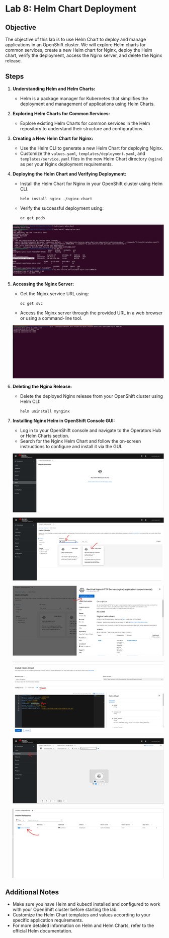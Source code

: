 # Lab 8: Helm Chart Deployment

## Objective
The objective of this lab is to use Helm Chart to deploy and manage applications in an OpenShift cluster. We will explore Helm charts for common services, create a new Helm chart for Nginx, deploy the Helm chart, verify the deployment, access the Nginx server, and delete the Nginx release.

## Steps
1. **Understanding Helm and Helm Charts:**
   - Helm is a package manager for Kubernetes that simplifies the deployment and management of applications using Helm Charts.

2. **Exploring Helm Charts for Common Services:**
   - Explore existing Helm Charts for common services in the Helm repository to understand their structure and configurations.

3. **Creating a New Helm Chart for Nginx:**
   - Use the Helm CLI to generate a new Helm Chart for deploying Nginx.
   - Customize the `values.yaml`, `templates/deployment.yaml`, and `templates/service.yaml` files in the new Helm Chart directory (`nginx`) as per your Nginx deployment requirements.

4. **Deploying the Helm Chart and Verifying Deployment:**
   - Install the Helm Chart for Nginx in your OpenShift cluster using Helm CLI.
     ```
     helm install nginx ./nginx-chart
     ```
   - Verify the successful deployment using:
     ```
     oc get pods
     ```
    
    ![alt text](screenshots/helm_create.png)

5. **Accessing the Nginx Server:**
   - Get the Nginx service URL using:
     ```
     oc get svc
     ```
   - Access the Nginx server through the provided URL in a web browser or using a command-line tool.

    ![alt text](screenshots/port-forward.png)

6. **Deleting the Nginx Release:**
   - Delete the deployed Nginx release from your OpenShift cluster using Helm CLI:
     ```
     helm uninstall mynginx
     ```

7. **Installing Nginx Helm in OpenShift Console GUI:**
   - Log in to your OpenShift console and navigate to the Operators Hub or Helm Charts section.
   - Search for the Nginx Helm Chart and follow the on-screen instructions to configure and install it via the GUI.

    ![alt text](screenshots/console1.png)

    ![alt text](screenshots/console2.png)

    ![alt text](screenshots/console3.png)

    ![alt text](screenshots/console4.png)

    ![alt text](screenshots/console5.png)

    ![alt text](screenshots/console6.png)


## Additional Notes
- Make sure you have Helm and kubectl installed and configured to work with your OpenShift cluster before starting the lab.
- Customize the Helm Chart templates and values according to your specific application requirements.
- For more detailed information on Helm and Helm Charts, refer to the official Helm documentation.

